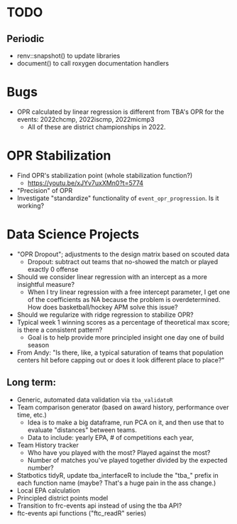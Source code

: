 # TODO

## Periodic
- renv::snapshot() to update libraries
- document() to call roxygen documentation handlers

# Bugs
- OPR calculated by linear regression is different from TBA's OPR for the events: 2022chcmp, 2022iscmp, 2022micmp3
    - All of these are district championships in 2022.

# OPR Stabilization
- Find OPR's stabilization point (whole stabilization function?)
    - https://youtu.be/xJYv7uxXMn0?t=5774
- "Precision" of OPR
- Investigate "standardize" functionality of `event_opr_progression`. Is it working?

# Data Science Projects
- "OPR Dropout"; adjustments to the design matrix based on scouted data
    - Dropout: subtract out teams that no-showed the match or played exactly 0 offense
- Should we consider linear regression with an intercept as a more insightful measure?
    - When I try linear regression with a free intercept parameter, I get one of the coefficients as NA because the problem is overdetermined. How does basketball/hockey APM solve this issue?
- Should we regularize with ridge regression to stabilize OPR?
- Typical week 1 winning scores as a percentage of theoretical max score; is there a consistent pattern?
    - Goal is to help provide more principled insight one day one of build season
- From Andy: "Is there, like, a typical saturation of teams that population centers hit before capping out or does it look different place to place?"

## Long term:
- Generic, automated data validation via `tba_validatoR`
- Team comparison generator (based on award history, performance over time, etc.)
    - Idea is to make a big dataframe, run PCA on it, and then use that to evaluate "distances" between teams.
    - Data to include: yearly EPA, # of competitions each year, 
- Team History tracker
    - Who have you played with the most? Played against the most?
    - Number of matches you've played together divided by the expected number?
- Statbotics tidyR, update tba_interfaceR to include the "tba_" prefix in each function name (maybe? That's a huge pain in the ass change.)
- Local EPA calculation
- Principled district points model
- Transition to frc-events api instead of using the tba API? 
- ftc-events api functions ("ftc_readR" series)
